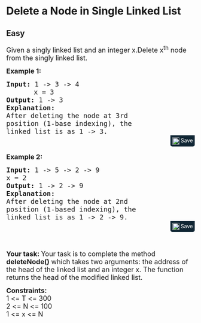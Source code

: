 # Delete a Node in Single Linked List
## Easy
<div class="problems_problem_content__Xm_eO"><p><span style="font-size:18px">Given a singly linked list and an integer x.Delete x<sup>th</sup> node from the&nbsp;singly&nbsp;linked list. </span></p>

<p><span style="font-size:18px"><strong>Example 1:</strong></span><span style="font-size:18px"><strong> </strong></span></p>

<pre style="margin-bottom: 0px;"><span style="font-size:18px"><strong>Input: </strong>1 -&gt; 3 -&gt; 4 
&nbsp;     </span> <span style="font-size:18px">x = 3</span>
<span style="font-size:18px"><strong>Output: </strong>1 -&gt; 3</span>
<span style="font-size:18px"><strong>Explanation:
</strong></span><span style="font-size:18px">After deleting the node at 3rd
</span><span style="font-size:18px">position (1-base indexing), the
</span><span style="font-size:18px">linked list is as 1 -&gt; 3. </span>
</pre><div class="saveCodeBtnTag" style="text-align:right; margin-bottom:17px;"><span class="saveCodeBtnSpan saveCodeBtnTag" style="background:#0f2533; padding: 5px; border-radius: 0 0 5px 5px;  display: inline-block;" onmouseover="this.style=`background:#797979;;padding: 5px; border-radius: 0 0 5px 5px;  display: inline-block;`" ;="" onmouseout="this.style=`background:#0f2533; padding: 5px; border-radius: 0 0 5px 5px;  display: inline-block;`;"><a src="?&amp;url=https://practice.geeksforgeeks.org/problems/delete-a-node-in-single-linked-list/1?utm_source=youtube&amp;utm_medium=collab_striver_ytdescription&amp;utm_campaign=delete-a-node-in-single-linked-list&amp;title=Delete%20a%20Node%20in%20Single%20Linked%20List%20%7C%20Practice%20%7C%20GeeksforGeeks&amp;hashtags=&amp;code=Input%3A%201%20-%3E%203%20-%3E%204%20%0A%C2%A0%20%20%20%20%20%20x%20%3D%203%0AOutput%3A%201%20-%3E%203%0AExplanation%3A%0AAfter%20deleting%20the%20node%20at%203rd%0Aposition%20(1-base%20indexing)%2C%20the%0Alinked%20list%20is%20as%201%20-%3E%203.%20%0A" class="saveCodeBtn saveCodeBtnTag" style="color: white; text-decoration: none; text-shadow: none; background-color: transparent;"><img src="chrome-extension://annlhfjgbkfmbbejkbdpgbmpbcjnehbb/images/saveicon.png" style="margin:0; display: inline-block; vertical-align: middle; height: 19px; width: 19px;background: #ffffff00; border: none;" class="saveCodeBtnTag"> Save</a><a></a></span></div>

<p><strong><span style="font-size:18px">Example 2:</span></strong></p>

<pre style="margin-bottom: 0px;"><span style="font-size:18px"><strong>Input: </strong>1 -&gt; 5 -&gt; 2 -&gt; 9 </span>
<span style="font-size:18px">x = 2<strong>
Output: </strong>1 -&gt; 2 -&gt; 9
<strong>Explanation: </strong></span>
<span style="font-size:18px">After deleting the node at 2nd</span>
<span style="font-size:18px">position (1-based indexing), the</span>
<span style="font-size:18px">linked list is as 1 -&gt; 2 -&gt; 9.</span></pre><div class="saveCodeBtnTag" style="text-align:right; margin-bottom:17px;"><span class="saveCodeBtnSpan saveCodeBtnTag" style="background:#0f2533; padding: 5px; border-radius: 0 0 5px 5px;  display: inline-block;" onmouseover="this.style=`background:#797979;;padding: 5px; border-radius: 0 0 5px 5px;  display: inline-block;`" ;="" onmouseout="this.style=`background:#0f2533; padding: 5px; border-radius: 0 0 5px 5px;  display: inline-block;`;"><a src="?&amp;url=https://practice.geeksforgeeks.org/problems/delete-a-node-in-single-linked-list/1?utm_source=youtube&amp;utm_medium=collab_striver_ytdescription&amp;utm_campaign=delete-a-node-in-single-linked-list&amp;title=Delete%20a%20Node%20in%20Single%20Linked%20List%20%7C%20Practice%20%7C%20GeeksforGeeks&amp;hashtags=&amp;code=Input%3A%201%20-%3E%205%20-%3E%202%20-%3E%209%20%0Ax%20%3D%202%0AOutput%3A%201%20-%3E%202%20-%3E%209%0AExplanation%3A%20%0AAfter%20deleting%20the%20node%20at%202nd%0Aposition%20(1-based%20indexing)%2C%20the%0Alinked%20list%20is%20as%201%20-%3E%202%20-%3E%209." class="saveCodeBtn saveCodeBtnTag" style="color: white; text-decoration: none; text-shadow: none; background-color: transparent;"><img src="chrome-extension://annlhfjgbkfmbbejkbdpgbmpbcjnehbb/images/saveicon.png" style="margin:0; display: inline-block; vertical-align: middle; height: 19px; width: 19px;background: #ffffff00; border: none;" class="saveCodeBtnTag"> Save</a><a></a></span></div>

<p>&nbsp;</p>

<p><span style="font-size:18px"><strong>Your task:&nbsp;</strong>Your task is to complete the method <strong>deleteNode()</strong> which takes two arguments: the address of the head of the linked list and an integer x. The function returns the head of the modified linked list.</span></p>

<p><span style="font-size:18px"><strong>Constraints:</strong><br>
1 &lt;= T &lt;= 300<br>
2 &lt;= N &lt;= 100<br>
1 &lt;= x &lt;= N</span><br>
&nbsp;</p>
</div>